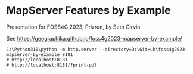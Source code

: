 # MapServer Features by Example

Presentation for FOSS4G 2023, Prizren, by Seth Girvin

See https://geographika.github.io/foss4g2023-mapserver-by-example/

```
C:\Python310\python -m http.server --directory=D:\GitHub\foss4g2023-mapserver-by-example 8181
# http://localhost:8181
# http://localhost:8181/?print-pdf
```